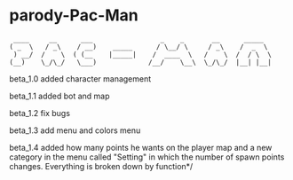# parody-Pac-Man
     ____     __      ___                 _    _       __      _____     
    ( _  \   / _\    / __)    _____      / \__/ \     / _\    /  _  \  
     ) __/  /    \  ( (__    |_____|    /  ____  \   /    \  /  / \  \
    (__)    \_/\_/   \___)             /__/    \__\  \_/\_/  |__| |__|
   
beta_1.0 added character management

beta_1.1 added bot and map 

beta_1.2 fix bugs

beta_1.3 add menu and colors menu

beta_1.4 added how many points he wants on the player map and a new category in the menu called "Setting" in which the number of spawn points changes. Everything is broken down by function*/
